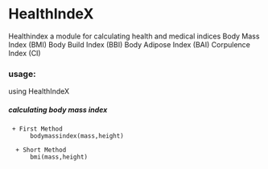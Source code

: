 # HealthIndeX
Healthindex a module for calculating health and medical indices
Body Mass Index (BMI)
Body Build Index (BBI)
Body Adipose Index (BAI)
Corpulence Index (CI)


### usage:
using HealthIndeX

##### calculating body mass index
     + First Method
          bodymassindex(mass,height)
  
      + Short Method
          bmi(mass,height)
